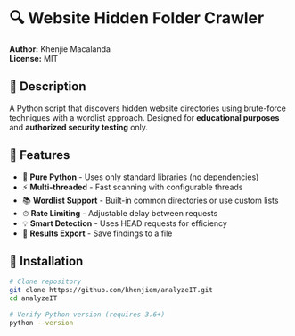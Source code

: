 # 🔍 Website Hidden Folder Crawler  
**Author:** Khenjie Macalanda  
**License:** MIT  

## 📝 Description  
A Python script that discovers hidden website directories using brute-force techniques with a wordlist approach. Designed for **educational purposes** and **authorized security testing** only.

## 🌟 Features  
- 🐍 **Pure Python** - Uses only standard libraries (no dependencies)  
- ⚡ **Multi-threaded** - Fast scanning with configurable threads  
- 📚 **Wordlist Support** - Built-in common directories or use custom lists  
- ⏱ **Rate Limiting** - Adjustable delay between requests  
- 💡 **Smart Detection** - Uses HEAD requests for efficiency  
- 📂 **Results Export** - Save findings to a file  

## 🚀 Installation  
```bash
# Clone repository
git clone https://github.com/khenjiem/analyzeIT.git
cd analyzeIT

# Verify Python version (requires 3.6+)
python --version

